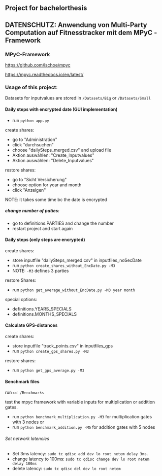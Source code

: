 ## Project for bachelorthesis 
## DATENSCHUTZ: Anwendung von Multi-Party Computation auf Fitnesstracker mit dem MPyC -Framework

### MPyC-Framework
https://github.com/lschoe/mpyc

https://mpyc.readthedocs.io/en/latest/

### Usage of this project:

Datasets for inputvalues are stored in `/Datasets/Big` or `/Datasets/Small`

#### Daily steps with encrypted date (GUI implementation)
- run `python app.py`


create shares:

- go to "Administration"
- click "durchsuchen"
- choose "dailySteps_merged.csv" and upload file
- Aktion auswählen: "Create_Inputvalues"
- Aktion auswählen: "Delete_Inputvalues"

restore shares:
- go to "Sicht Versicherung"
- choose option for year and month
- click "Anzeigen"

NOTE: it takes some time bc the date is encrypted

##### change number of paties:

- go to definitions.PARTIES and change the number
- restart project and start again

#### Daily steps (only steps are encrypted)

create shares:

- store inputfile "dailySteps_merged.csv" in inputfiles_noSecDate
- run `python create_shares_without_EncDate.py -M3`
- NOTE: `-M3` defines 3 parties 

restore Shares:

- run `python get_average_without_EncDate.py -M3 year month`

special options:

- definitions.YEARS_SPECIALS
- definitions.MONTHS_SPECIALS

#### Calculate GPS-distances

create shares:

- store inputfile "track_points.csv" in inputfiles_gps
- run `python create_gps_shares.py -M3`

restore shares:

- run `python get_gps_average.py -M3`


#### Benchmark files
run `cd /Benchmarks`

test the mpyc framework with variable inputs for multiplication or addition gates. 

- run `python benchmark_multiplication.py -M3` for multiplication gates with 3 nodes or
- run `python benchmark_addition.py -M5` for addition gates with 5 nodes

###### Set network latencies
- Set 3ms latency: `sudo tc qdisc add dev lo root netem delay 3ms`.
- change latency to 100ms: `sudo tc qdisc change dev lo root netem delay 100ms`
- delete latency: `sudo tc qdisc del dev lo root netem`



